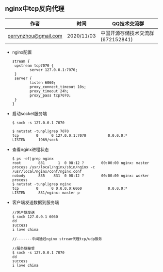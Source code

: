 ## nginx中tcp反向代理

| 作者 | 时间 |QQ技术交流群 |
| ------ | ------ |------ |
| perrynzhou@gmail.com |2020/11/03 |中国开源存储技术交流群(672152841) |

- nginx配置

  ```
  stream {
   upstream tcp7070 {
          server 127.0.0.1:7070;
   }
   server {
          listen 6060;
          proxy_connect_timeout 10s;
          proxy_timeout 24h;
          proxy_pass tcp7070;
   }
  }
  ```

  

- 启动socket服务端

  ```
  $ sock -s 127.0.0.1 7070
  
  $ netstat -tunpl|grep 7070
  tcp        0      0 127.0.0.1:7070          0.0.0.0:*               LISTEN      1969/sock 
  ```

  

- 查看nginx进程状态

  ```
  $ ps -ef|grep nginx      
  root        831      1  0 08:12 ?        00:00:00 nginx: master process /usr/local/nginx/sbin/nginx -c /usr/local/nginx/conf/nginx.conf
  nobody      835    831  0 08:12 ?        00:00:00 nginx: worker process
  $ netstat -tunpl|grep nginx
  tcp        0      0 0.0.0.0:6060            0.0.0.0:*               LISTEN      831/nginx: master p 
  ```

  

- 客户端发送数据到服务端

  ```
  //客户端发送
  $ sock 127.0.0.1 6060
  dd
  success
  i love china
  
  //-------中间通过nginx stream代理tcp/udp服务
  
  //服务端接受
  $ sock -s 127.0.0.1 7070
  dd
  success
  i love china
  ```

  